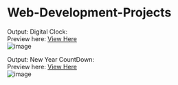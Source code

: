 
# Web-Development-Projects
Output: Digital Clock:<br>
Preview here: [View Here](https://isudhanshu07.github.io/Web-Development-Projects/Digital%20Clock/) <br>
![image](https://user-images.githubusercontent.com/115497816/232593693-6fdf5f5e-a5ad-4e9b-91fa-ad9b45f4a8f3.png)


Output: New Year CountDown:<br>
Preview here: [View Here](https://isudhanshu07.github.io/Web-Development-Projects/New%20Year%20Countdown/) <br>
![image](https://user-images.githubusercontent.com/115497816/233182150-98133ad1-2ec0-45c2-89ef-54966c7b16a7.png)


